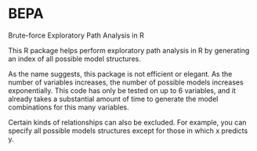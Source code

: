 # BEPA
Brute-force Exploratory Path Analysis in R

This R package helps perform exploratory path analysis in R by generating an index of all possible model structures.

As the name suggests, this package is not efficient or elegant. As the number of variables increases, the number of possible models increases exponentially. This code has only be tested on up to 6 variables, and it already takes a substantial amount of time to generate the model combinations for this many variables. 

Certain kinds of relationships can also be excluded. For example, you can specify all possible models structures except for those in which x predicts y.


